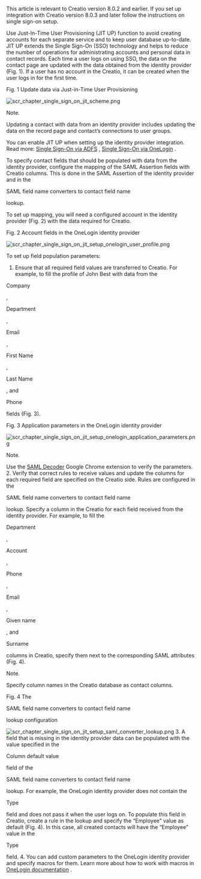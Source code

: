 



 This article is relevant to Creatio version 8.0.2 and earlier. If you set up integration with Creatio version 8.0.3 and later follow the instructions on single sign-on setup.
 




 Use Just-In-Time User Provisioning (JIT UP) function to avoid creating accounts for each separate service and to keep user database up-to-date. JIT UP extends the Single Sign-On (SSO) technology and helps to reduce the number of operations for administrating accounts and personal data in contact records. Each time a user logs on using SSO, the data on the contact page are updated with the data obtained from the identity provider (Fig. 1). If a user has no account in the Creatio, it can be created when the user logs in for the first time.
 




 Fig. 1 Update data via Just-in-Time User Provisioning
 

![scr_chapter_single_sign_on_jit_scheme.png](/guides/sites/en/files/documentation/user/en/user_access_management/BPMonlineHelp/just_in_time_user_provisioning/scr_chapter_single_sign_on_jit_scheme.png)





 Note.
 
 Updating a contact with data from an identity provider includes updating the data on the record page and contact’s connections to user groups.
 




 You can enable JIT UP when setting up the identity provider integration. Read more:
 [Single Sign-On via ADFS](/docs/7-18/user/setup_and_administration/user_and_access_management/authentication/set_up_sso_via_adfs/single_sign-on_via_adfs) 
 ,
 [Single Sign-On via OneLogin](/docs/7-18/user/setup_and_administration/user_and_access_management/authentication/set_up_sso_via_onelogin/single_sign-on_via_onelogin) 
 .
 



 To specify contact fields that should be populated with data from the identity provider, configure the mapping of the SAML Assertion fields with Creatio columns. This is done in the SAML Assertion of the identity provider and in the
 
 SAML field name converters to contact field name
 
 lookup.
 



 To set up mapping, you will need a configured account in the identity provider (Fig. 2) with the data required for Creatio.
 




 Fig. 2 Account fields in the OneLogin identity provider
 

![scr_chapter_single_sign_on_jit_setup_onelogin_user_profile.png](/guides/sites/en/files/documentation/user/en/user_access_management/BPMonlineHelp/just_in_time_user_provisioning/scr_chapter_single_sign_on_jit_setup_onelogin_user_profile.png)



 To set up field population parameters:
 


1. Ensure that all required field values are transferred to Creatio. For example, to fill the profile of John Best with data from the
 
 Company
 
 ,
 
 Department
 
 ,
 
 Email
 
 ,
 
 First Name
 
 ,
 
 Last Name
 
 , and
 
 Phone
 
 fields (Fig. 3).
 




 Fig. 3 Application parameters in the OneLogin identity provider
 

![scr_chapter_single_sign_on_jit_setup_onelogin_application_parameters.png](/guides/sites/en/files/documentation/user/en/user_access_management/BPMonlineHelp/just_in_time_user_provisioning/scr_chapter_single_sign_on_jit_setup_onelogin_application_parameters.png)





 Note.
 
 Use the
 [SAML Decoder](https://chrome.google.com/webstore/detail/saml-message-decoder/mpabchoaimgbdbbjjieoaeiibojelbhm) 
 Google Chrome extension to verify the parameters.
2. Verify that correct rules to receive values and update the columns for each required field are specified on the Creatio side. Rules are configured in the
 
 SAML field name converters to contact field name
 
 lookup. Specify a column in the Creatio for each field received from the identity provider. For example, to fill the
 
 Department
 
 ,
 
 Account
 
 ,
 
 Phone
 
 ,
 
 Email
 
 ,
 
 Given name
 
 , and
 
 Surname
 
 columns in Creatio, specify them next to the corresponding SAML attributes (Fig. 4).
 





 Note.
 
 Specify column names in the Creatio database as contact columns.
 





 Fig. 4 The
 
 SAML field name converters to contact field name
 
 lookup configuration
 

![scr_chapter_single_sign_on_jit_setup_saml_converter_lookup.png](/guides/sites/en/files/documentation/user/en/user_access_management/BPMonlineHelp/just_in_time_user_provisioning/scr_chapter_single_sign_on_jit_setup_saml_converter_lookup.png)
3. A field that is missing in the identity provider data can be populated with the value specified in the
 
 Column default value
 
 field of the
 
 SAML field name converters to contact field name
 
 lookup. For example, the OneLogin identity provider does not contain the
 
 Type
 
 field and does not pass it when the user logs on. To populate this field in Creatio, create a rule in the lookup and specify the “Employee” value as default (Fig. 4). In this case, all created contacts will have the “Employee” value in the
 
 Type
 
 field.
4. You can add custom parameters to the OneLogin identity provider and specify macros for them. Learn more about how to work with macros in
 [OneLogin documentation](https://onelogin.service-now.com/support?id=kb_article&sys_id=f33ad943db109700d5505eea4b9619d1) 
 .




